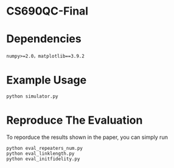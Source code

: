 # CS690QC-Final
# Dependencies
``numpy>=2.0，matplotlib==3.9.2``
# Example Usage
``python simulator.py``
# Reproduce The Evaluation 
To reporduce the results shown in the paper, you can simply run
```
python eval_repeaters_num.py
python eval_linklength.py
python eval_initfidelity.py
```
